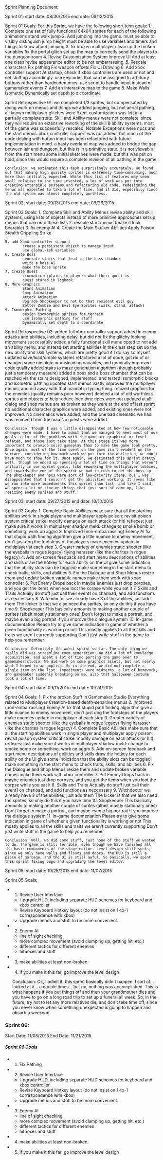 Sprint Planning Document:

Sprint 01:
start date: 08/30/2015
end date: 09/12/2015

Sprint 01 Goals:
For this Sprint, we have the following short term goals:
	1. Complete one set of fully functional 64x64 sprites for each of the following animations
			stand
			walk
			jump
	2. Add jumping into the game.
			must be able to visibly distinguish jump height
			must be able to use variables and timers and things to know about jumping
	3. fix broken multiplayer
			clean up the broken variables
			fix the portal glitch
			set up the map to correctly send the players to the dungeon room
	4. Revise Customization System
			Improve UI
			Add at least one class
			revise appearance editor to be not embarrassing.
	5. Rescale characters
			Fix pathing
			Fix weapon offsets
			Fix UI Drawing
	6. Add xbox controller support
			At startup, check if xbox controllers are used or not and set stuff up accordingly.
			use keycodes that can be assigned to arbitrary buttons rather than hardcoded ones.
			use script to handle input instead of gamemaker events
	7. Add an interactive map to the game
	8. Make Walls Isometric
			Dynamically set depth to x coordinate
	
Sprint Retrospective 01:
	we completed 1/3 sprites, but compensated by doing work on menus and things
	we added jumping, but not aerial pathing.
	all known multiplayer glitches were fixed.
	customization was left in a partially complete state. Skill and Ability menus were not complete, since they will require an extensive reworking of the skill & ability systems.
	most of the game was successfully rescaled. Notable Exceptions were npcs and the start menus.
	xbox controller support was not added, but much of the code dealing with button input has been refactored with future implementation in mind.
	a hasty overland map was added to bridge the gap between lair and dungeon, but this is in a primitive state. it is not viewable from the start menu
	some initial sketches were made, but this was put on hold, since this would require a complete revision of all pathing in the game.

	Conclusion: we estimated this task surprisingly accurately. We found out that making high quality sprites is extremely time-consuming, much more than initially expected. While this list of features may seem small relative to the time invested, a lot of work was put into creating extensible systems and refactoring old code. redesigning the menus was expected to take a lot of time, and it did, especially since the old system was almost completely worthless. 
	
Sprint 02:
start date: 09/13/2015
end date: 09/26/2015

Sprint 02 Goals:
	1. Complete Skill and Ability Menus
			revise ability and skill systems, using lists of objects instead of more primitive approaches
			set up menus that can read these lists
	2. rescale start menus (make it look bearable)
	3. fix enemy AI
	4. Create the Main Skulker Abilities
			Apply Poison
			Stealth
			Crippling Strike
			
	5. add Xbox controller support
			create a persistent object to manage input
			use global-ish variables 
	6. Create Boss
			generate stairs that lead to the boss chamber
			write a boss AI
			make the boss sprite
	7. Create Quest
			cinematic explains to players what their quest is
			quest stored in logbook
	8. More Graphics
			Stand Animation
			Jump Animation
			Attack Animation
			Upgrade Shopkeeper to not be that resident evil guy
			Better Zombie and Evil Eye Sprites (walk, stand, attack)
	9. Isomorphic Pathing
			design isomorphic sprites for terrain
			use isomorphic pathing for stuff
			Dynamically set depth to x coordinate
			
Sprint Retrospective 02:
	added full xbox controller support
	added in enemy attacks and abilities, including delay, but did not fix the glitchy looking movement
	successfully added a fully functional skill menu
	opted to not add an ability menu, and instead set starting abilities in the class step
	set up the new ability and skill systems, which are pretty good if I do say so myself.
	updated save/load/create systems
	refactored a lot of code, got rid of or changed some obsolete or misleading variables, and generally improved code quality
	added stairs to maze generation algorithm (though probably just a temporary measure)
	added a boss and a boss chamber that can be reached via the stairs
	designed, implemented, and tested isomorphic blocks and isometric pathing
	updated start menus
	vastly improved the multiplayer menus, and did away with that manual ip typing thing.
	resized graphics for the enemies (quality remains poor however)
	deleted a lot of old worthless sprites and objects to help reduce load time
	npcs were not updated at all: dialog and shop menus are as broken as they were at the end of last sprint
	no additional character graphics were added, and existing ones were not improved.
	No cinematics were added, and the one bad cinematic we had was removed from the map
	No quests were added
	
	Conclusion: Though I was a little disappointed at how few noticeable changes were made, I have to admit that we managed to meet most of our goals. a lot of the problems with the game are graphical or level-related, and those just take time. At this stage its way more important to provide solid gameplay than to make the game look pretty. Once again, most of the time spent on the game isn't evident on the surface. considering how much work we put into the abilities, we don't have much to show for it. Once again, we estimated this sprint pretty well, though we ended up spending a lot of time on things that weren't initially in our sprint goals, like reworking the multiplayer lobbies, and towards the end of the sprint we had to rush to get the boss up. The shopkeeper and npcs were sort of low-priority items, but I was disappointed that I couldn't get the abilities working. It seems like we ran into more impediments this sprint than last, and like I said, we spent a lot of time on things that just sort of came up, like resizing enemy sprites and stuff.
	
Sprint 03:
start date: 09/27/2015
end date: 10/10/2015

Sprint 03 Goals:
	1. Complete Basic Abilities
		make sure that all the starting abilities work in single player and multiplayer
		apply poison: revisit poison system
		critical strike: modify damage on each attack (or hit)
		reflexes: just make sure it works in multiplayer
		shadow meld: change to smoke bomb or something. work on aggro
	2. Improved (non-embarrassing) Enemy AI
		fix that stupid path finding algorithm
		give a little nuance to enemy movement, don't just dog the footsteps of the players
		make enemies update in multiplayer at each step
	3. Greater variety of enemies
		static shooter (like the eyeballs in rogue legacy)
		flying harasser (like the charites in rogue legacy)
	4. Add on-screen feedback and start menu descriptions of abilities and skills
		draw the hotkey for each ability on the UI
		give some indication that the ability slots can be toggled;
		make something in the start menu to check traits, skills, and abilities
	5. Fix the Dialogue and Shop Menus
		resize them and update broken variable names
		make them work with xbox controller
	6. Put Enemy Drops back in
		maybe enemies just drop corpses, and you get the items when you loot the corpse while you eat it
	7. Skills and Traits Actually do stuff
		just call their event1 on charload, and add functions as neccessary
	8. Witchdoctor
		we already have 3 of the abilities, just add them
		The kicker is that we also need the sprites, so only do this if you have time
	9. Shopkeeper
		This basically amounts to making another couple of sprites (albeit mostly stationary ones)
		Don't forget to make a portrait, and maybe even a big portrait if you improve the dialogue system
	10. In-game documentation
		Please try to give some indication in game of whether a given functionality is working or not
		This mostly applies to all the skills and traits we aren't currently supporting
		Don't just write stuff in the game to help you remember

	Conclusion: Definitely the worst sprint so far. The only thing we really did was streamline room generation. We did a lot of knowledge acquisition, and spent a lot of time porting the game over to gamemaker:studio. We did work on some graphics assets, but not nearly what I hoped to accomplish. So in the end, we did not complete a single item on the list. Impediments were midterms, a lot of homework, and gamemaker suddenly breaking on me. also that halloween costume took a lot of time.
	
Sprint 04:
start date: 09/11/2015
end date: 10/24/2015

Sprint 04 Goals:
	1. Fix the broken Stuff in Gamemaker:Studio
		Everything related to Multiplayer
		Creation-based depth-sensitive menus
	2. Improved (non-embarrassing) Enemy AI
		fix that stupid path finding algorithm
		give a little nuance to enemy movement, don't just dog the footsteps of the players
		make enemies update in multiplayer at each step
	3. Greater variety of enemies
		static shooter (like the eyeballs in rogue legacy)
		flying harasser (like the charites in rogue legacy)
	4. Complete Basic Abilities
		make sure that all the starting abilities work in single player and multiplayer
		apply poison: revisit poison system
		critical strike: modify damage on each attack (or hit)
		reflexes: just make sure it works in multiplayer
		shadow meld: change to smoke bomb or something. work on aggro
	5. Add on-screen feedback and start menu descriptions of abilities and skills
		draw the hotkey for each ability on the UI
		give some indication that the ability slots can be toggled;
		make something in the start menu to check traits, skills, and abilities
	6. Fix the Dialogue and Shop Menus
		resize them and update broken variable names
		make them work with xbox controller
	7. Put Enemy Drops back in
		maybe enemies just drop corpses, and you get the items when you loot the corpse while you eat it
	8. Skills and Traits Actually do stuff
		just call their event1 on charload, and add functions as neccessary
	9. Witchdoctor
		we already have 3 of the abilities, just add them
		The kicker is that we also need the sprites, so only do this if you have time
	10. Shopkeeper
		This basically amounts to making another couple of sprites (albeit mostly stationary ones)
		Don't forget to make a portrait, and maybe even a big portrait if you improve the dialogue system
	11. In-game documentation
		Please try to give some indication in game of whether a given functionality is working or not
		This mostly applies to all the skills and traits we aren't currently supporting
		Don't just write stuff in the game to help you remember

	Conclusion: Well, we did some stuff, just none of the stuff we wanted to do. The game is still terrible, even though we have finished all the basic components of the stage editor. Level design still sucks, since we only have walls and floors and doors. the HUD is still a piece of garbage, and the UI is still awful. So basically, we spent this sprint fixing bugs and upgrading the level editor.
	
Sprint 05:
start date: 10/25/2015
end date: 11/07/2015

Sprint 05 Goals:
 - 1. Revise User Interface
	 - Upgrade HUD, including separate HUD schemes for keyboard and xbox controller
	 - Revise Keyboard Hotkey layout (do not insist on 1-to-1 correspondence with xbox)
	 - Upgrade menus and stuff to be more convenient.
 - 2. Enemy AI
	 - line of sight checking
	 - more complex movement (avoid clumping up, getting hit, etc.)
	 - different tactics for different enemies
	 - hitboxes and stuff
 - 3. make abilities at least non-broken.
 - 4. If you make it this far, go improve the level design

	Conclusion: Ok, I admit it, this sprint basically didn't happen. I sort of... looked at it... a couple times... but no, nothing was accomplished. This is what happens if you put things off and then your grandmother dies and you have to go on a long road trip to set up a funeral all week. So, in the future, try not to let any more relatives die, and don't take time off, since you never know when something unexpected is going to happen and absorb a weekend.
	
### Sprint 06:
Start Date: 11/08/2015
End Date: 11/21/2015

##### Sprint 06 Goals
 - 1. Fix Pathing
 - 2. Revise User Interface
	 - Upgrade HUD, including separate HUD schemes for keyboard and xbox controller
	 - Revise Keyboard Hotkey layout (do not insist on 1-to-1 correspondence with xbox)
	 - Upgrade menus and stuff to be more convenient.
 - 3. Enemy AI
	 - line of sight checking
	 - more complex movement (avoid clumping up, getting hit, etc.)
	 - different tactics for different enemies
	 - hitboxes and stuff
 - 4. make abilities at least non-broken.
 - 5. If you make it this far, go improve the level design
